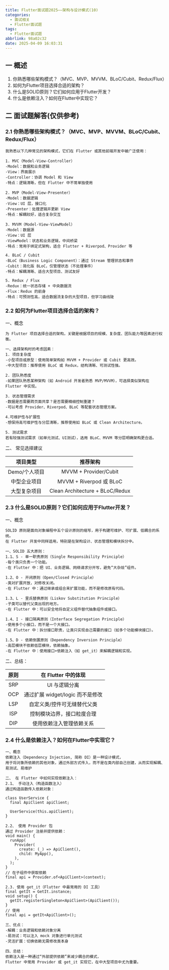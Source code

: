 ```yaml
---
title: Flutter面试题2025——架构与设计模式(10)
categories:
  - 面试相关
  - Flutter面试题
tags:
  - Flutter面试题
abbrlink: 98a02c32
date: 2025-04-09 16:03:31
---
```

## 一 概述

1. 你熟悉哪些架构模式？（MVC、MVP、MVVM、BLoC/Cubit、Redux/Flux）
2. 如何为Flutter项目选择合适的架构？
3. 什么是SOLID原则？它们如何应用于Flutter开发？
4. 什么是依赖注入？如何在Flutter中实现它？<!--more-->

## 二 面试题解答(仅供参考)

### 2.1 你熟悉哪些架构模式？（MVC、MVP、MVVM、BLoC/Cubit、Redux/Flux）

```
我熟悉以下几种常见的架构模式，它们在 Flutter 或其他前端开发中被广泛使用：

1. MVC（Model-View-Controller）
-Model：数据和业务逻辑
-View：界面展示
-Controller：协调 Model 和 View
-特点：逻辑清晰，但在 Flutter 中不常单独使用

2. MVP（Model-View-Presenter）
-Model：数据逻辑
-View：UI 层，接口化
-Presenter：处理逻辑并更新 View
-特点：解耦较好，适合复杂交互

3. MVVM（Model-View-ViewModel）
-Model：数据源
-View：UI 层
-ViewModel：状态和业务逻辑，中间桥梁
-特点：常用于绑定式架构，适合 Flutter + Riverpod、Provider 等

4. BLoC / Cubit
-BLoC（Business Logic Component）：通过 Stream 管理状态和事件
-Cubit：简化版 BLoC，仅管理状态（不处理事件）
-特点：解耦清晰、适合大型项目、测试友好

5. Redux / Flux
-Redux：统一状态存储 + 中央数据流
-Flux：Redux 的前身
-特点：可预测性高，适合数据流复杂的大型项目，但学习曲线陡
```

### 2.2 如何为Flutter项目选择合适的架构？

一、概念

```
为 Flutter 项目选择合适的架构，关键是根据项目的规模、复杂度、团队能力等因素进行权衡。

一、选择架构时的考虑因素：
1. 项目复杂度
-小型项目或原型：使用简单架构如 MVVM + Provider 或 Cubit 更高效。
-中大型项目：推荐使用 BLoC 或 Redux，结构清晰、可测试性强。

2. 团队熟悉度
-如果团队熟悉某种架构（如 Android 开发者熟悉 MVP/MVVM），可选择类似架构在 Flutter 中实现。

3. 状态管理需求
-数据是否需要跨页面共享？是否需要精细控制重建？
-可以考虑 Provider、Riverpod、BLoC 等配套状态管理方案。

4.可维护性与扩展性
-想保持高可维护性与分层清晰，推荐使用如 BLoC 或 Clean Architecture。

5. 测试需求
若有较强测试需求（如单元测试、UI测试），选用 BLoC、MVVM 等分层明确架构更合适。
```

二、 常见选择建议

|   项目类型    |            推荐架构             |
| :-----------: | :-----------------------------: |
| Demo/个人项目 |      MVVM + Provider/Cubit      |
| 中型企业项目  |     MVVM + Riverpod 或 BLoC     |
| 大型复杂项目  | Clean Architecture + BLoC/Redux |

### 2.3 什么是SOLID原则？它们如何应用于Flutter开发？

一、概念

```
SOLID 原则是面向对象编程中五个设计原则的缩写，用于构建可维护、可扩展、低耦合的系统。
在 Flutter 开发中同样适用，特别是在架构设计、状态管理和模块拆分中。

一、SOLID 五大原则：
1.1、S - 单一职责原则（Single Responsibility Principle）
-每个类只负责一个功能。
-在 Flutter 中：把 UI、业务逻辑、网络请求分开写，避免“大杂烩”组件。

1.2、O - 开闭原则（Open/Closed Principle）
-类对扩展开放，对修改关闭。
-在 Flutter 中：通过继承或组合来扩展功能，而不是修改原有代码。

1.3、L - 里氏替换原则（Liskov Substitution Principle）
-子类可以替代父类出现的地方。
-在 Flutter 中：可以安全地将自定义组件替代抽象组件或接口。

1.4、I - 接口隔离原则（Interface Segregation Principle）
-使用多个小接口，而不是一个大接口。
-在 Flutter 中：拆分接口职责，让类只实现自己需要的接口（如多个功能模块接口）。

1.5、D - 依赖倒置原则（Dependency Inversion Principle）
-高层模块不依赖低层模块，依赖抽象。
-在 Flutter 中：使用接口+依赖注入（如 get_it）来解耦逻辑和实现。
```

二、总结：

| 原则 |       在 Flutter 中的体现        |
| :--: | :------------------------------: |
| SRP  |          UI 与逻辑分离           |
| OCP  | 通过扩展 widget/logic 而不是修改 |
| LSP  |   自定义类/控件可无缝替代父类    |
| ISP  |    控制模块边界，接口粒度合理    |
| DIP  |     使用依赖注入管理依赖关系     |

### 2.4 什么是依赖注入？如何在Flutter中实现它？

```
一、概念
依赖注入（Dependency Injection, 简称 DI）是一种设计模式，
用于将对象所依赖的其他对象，通过外部方式传入，而不是在类内部自己创建，从而实现解耦、易测试、易维护

二、 在 Flutter 中如何实现依赖注入：
2.1、 手动注入（构造函数注入）
通过构造函数传入依赖对象：

class UserService {
  final ApiClient apiClient;

  UserService(this.apiClient);
}

2.2、 使用 Provider 包
通过 Provider 注册并提供依赖：
void main() {
  runApp(
    Provider(
      create: (_) => ApiClient(),
      child: MyApp(),
    ),
  );
}
// 在子组件中获取依赖
final api = Provider.of<ApiClient>(context);

2.3. 使用 get_it（Flutter 中最常用的 DI 工具）
final getIt = GetIt.instance;
void setup() {
  getIt.registerSingleton<ApiClient>(ApiClient());
}
// 使用
final api = getIt<ApiClient>();

三、优点：
-解耦：业务逻辑和依赖对象分离
-易测试：可以注入 mock 对象进行单元测试
-灵活扩展：切换依赖无需修改类本身

四、总结：
依赖注入是一种通过“外部提供依赖”来减少耦合的模式，
Flutter 中常用 Provider 或 get_it 实现它，在中大型项目中尤为重要。
```

